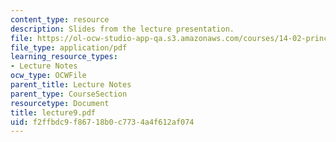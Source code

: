 ```yaml
---
content_type: resource
description: Slides from the lecture presentation.
file: https://ol-ocw-studio-app-qa.s3.amazonaws.com/courses/14-02-principles-of-macroeconomics-fall-2004/f2ffbdc9f86718b0c7734a4f612af074_lecture9.pdf
file_type: application/pdf
learning_resource_types:
- Lecture Notes
ocw_type: OCWFile
parent_title: Lecture Notes
parent_type: CourseSection
resourcetype: Document
title: lecture9.pdf
uid: f2ffbdc9-f867-18b0-c773-4a4f612af074
---
```


